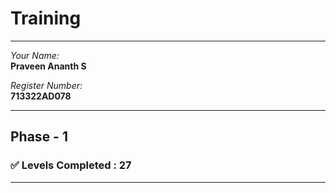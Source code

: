  # Training
 
---

*Your Name:*  
**Praveen Ananth S**

*Register Number:*  
**713322AD078**

---

## Phase - 1

### ✅ Levels Completed : 27

---
